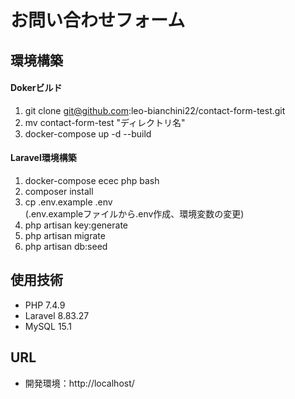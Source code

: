# お問い合わせフォーム
## 環境構築
#### Dokerビルド  
  
1. git clone git@github.com:leo-bianchini22/contact-form-test.git  
2. mv contact-form-test "ディレクトリ名"  
3. docker-compose up -d --build  

#### Laravel環境構築　　

1. docker-compose ecec php bash  
2. composer install  
3. cp .env.example .env  
 (.env.exampleファイルから.env作成、環境変数の変更)
4. php artisan key:generate
5. php artisan migrate
6. php artisan db:seed

## 使用技術  
* PHP 7.4.9  
* Laravel 8.83.27
* MySQL 15.1

## URL  
* 開発環境：http://localhost/
